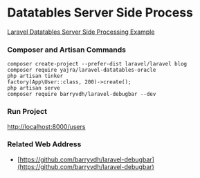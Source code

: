 # Datatables Server Side Process

[Laravel Datatables Server Side Processing Example](https://www.itsolutionstuff.com/post/laravel-datatables-server-side-processing-exampleexample.html)

### Composer and Artisan Commands
```shell script
composer create-project --prefer-dist laravel/laravel blog
composer require yajra/laravel-datatables-oracle
php artisan tinker
factory(App\User::class, 200)->create();
php artisan serve
composer require barryvdh/laravel-debugbar --dev
```

### Run Project
[http://localhost:8000/users](http://localhost:8000/users)

### Related Web Address
* [https://github.com/barryvdh/laravel-debugbar](https://github.com/barryvdh/laravel-debugbar)
